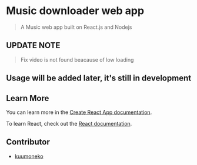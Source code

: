 # Music downloader web app

> A Music web app built on React.js and Nodejs

## UPDATE NOTE

> Fix video is not found beacause of low loading

## Usage will be added later, it's still in development

## Learn More

You can learn more in the [Create React App documentation](https://facebook.github.io/create-react-app/docs/getting-started).

To learn React, check out the [React documentation](https://reactjs.org/).

## Contributor

- [kuumoneko](https://github.com/kuumoneko)
